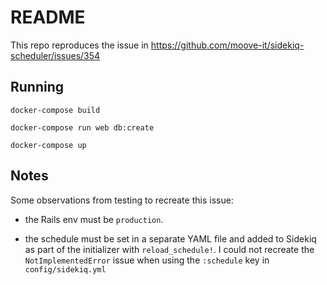 # README

This repo reproduces the issue in https://github.com/moove-it/sidekiq-scheduler/issues/354

## Running

```
docker-compose build

docker-compose run web db:create

docker-compose up
```

## Notes

Some observations from testing to recreate this issue:

 - the Rails env must be `production`.

 - the schedule must be set in a separate YAML file and added to Sidekiq as part of the initializer
   with `reload_schedule!`. I could not recreate the `NotImplementedError` issue when using the
   `:schedule` key in `config/sidekiq.yml`
